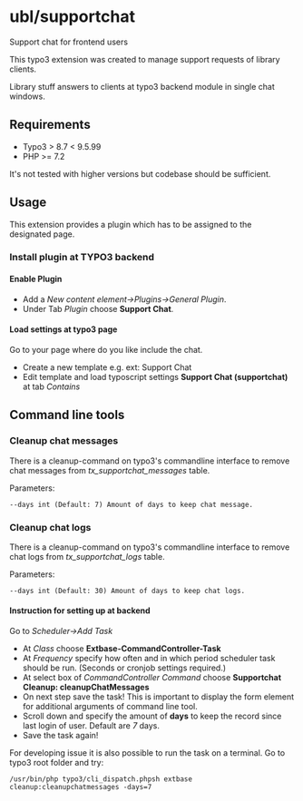 # ubl/supportchat
Support chat for frontend users

This typo3 extension was created to manage support requests of library clients.

Library stuff answers to clients at typo3 backend module in single chat windows. 

## Requirements
* Typo3 > 8.7 < 9.5.99
* PHP >= 7.2

It's not tested with higher versions but codebase should be sufficient.

## Usage
This extension provides a plugin which has to be assigned to the designated page.

### Install plugin at TYPO3 backend

#### Enable Plugin

* Add a *New content element->Plugins->General Plugin*.
* Under Tab *Plugin* choose **Support Chat**.

#### Load settings at typo3 page

Go to your page where do you like include the chat.

* Create a new template e.g. ext: Support Chat
* Edit template and load typoscript settings **Support Chat (supportchat)** at tab _Contains_

## Command line tools

### Cleanup chat messages

There is a cleanup-command on typo3's commandline interface to remove chat messages from _tx_supportchat_messages_ table.

Parameters:

```
--days int (Default: 7) Amount of days to keep chat message.
```

### Cleanup chat logs

There is a cleanup-command on typo3's commandline interface to remove chat logs from _tx_supportchat_logs_ table.

Parameters:

```
--days int (Default: 30) Amount of days to keep chat logs.
```

#### Instruction for setting up at backend

Go to *Scheduler->Add Task*
* At *Class* choose **Extbase-CommandController-Task**
* At *Frequency* specify how often and in which period scheduler task should be run. (Seconds or cronjob settings required.)
* At select box of *CommandController Command* choose **Supportchat Cleanup: cleanupChatMessages**
* On next step save the task! This is important to display the form element for additional arguments of command line tool.
* Scroll down and specify the amount of **days** to keep the record since last login of user. Default are _7_ days.
* Save the task again!

For developing issue it is also possible to run the task on a terminal. Go to typo3 root folder and try:

```
/usr/bin/php typo3/cli_dispatch.phpsh extbase cleanup:cleanupchatmessages -days=7
```
